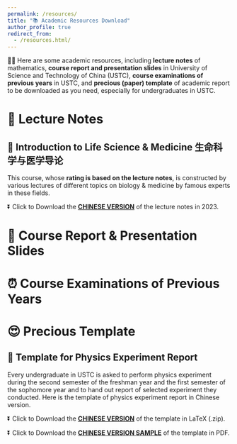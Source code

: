 ```yaml
---
permalink: /resources/
title: "📚 Academic Resources Download"
author_profile: true
redirect_from: 
  - /resources.html/
---
```


👋🏻 Here are some academic resources, including **lecture notes** of mathematics, **course report and presentation slides** in University of Science and Technology of China (USTC), **course examinations of previous years** in USTC, and **precious (paper) template** of academic report to be downloaded as you need, especially for undergraduates in USTC.

# 📒 Lecture Notes

## 🌟 Introduction to Life Science & Medicine 生命科学与医学导论

This course, whose **rating is based on the lecture notes**, is constructed by various lectures of different topics on biology & medicine by famous experts in these fields.

⏬ Click to Download the **[CHINESE VERSION](https://academic.luosw.com.cn/files/ilsmnotes.pdf)** of the lecture notes in 2023.

# 📑 Course Report & Presentation Slides

# ⏰ Course Examinations of Previous Years

# 😍 Precious Template

## 🌟 Template for Physics Experiment Report

Every undergraduate in USTC is asked to perform physics experiment during the second semester of the freshman year and the first semester of the sophomore year and to hand out report of selected experiment they conducted. Here is the template of physics experiment report in Chinese version.

⏬ Click to Download the **[CHINESE VERSION](https://academic.luosw.com.cn/files/pemodel.zip)** of the template in LaTeX (.zip).

⏬ Click to Download the **[CHINESE VERSION SAMPLE](https://academic.luosw.com.cn/files/pemodel.pdf)** of the template in PDF.
